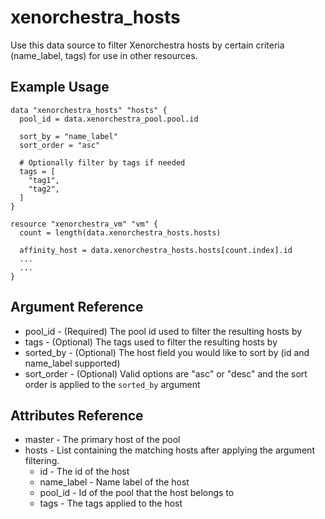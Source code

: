 # xenorchestra_hosts

Use this data source to filter Xenorchestra hosts by certain criteria (name_label, tags) for use in other resources.

## Example Usage

```hcl
data "xenorchestra_hosts" "hosts" {
  pool_id = data.xenorchestra_pool.pool.id

  sort_by = "name_label"
  sort_order = "asc"

  # Optionally filter by tags if needed
  tags = [
    "tag1",
    "tag2",
  ]
}

resource "xenorchestra_vm" "vm" {
  count = length(data.xenorchestra_hosts.hosts)

  affinity_host = data.xenorchestra_hosts.hosts[count.index].id
  ...
  ...
}
```

## Argument Reference
* pool_id - (Required) The pool id used to filter the resulting hosts by
* tags - (Optional) The tags used to filter the resulting hosts by
* sorted_by - (Optional) The host field you would like to sort by (id and name_label supported)
* sort_order - (Optional) Valid options are "asc" or "desc" and the sort order is applied to the `sorted_by` argument

## Attributes Reference
* master - The primary host of the pool
* hosts - List containing the matching hosts after applying the argument filtering. 
  * id - The id of the host
  * name_label - Name label of the host 
  * pool_id - Id of the pool that the host belongs to
  * tags - The tags applied to the host
